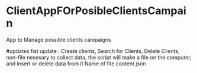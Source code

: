 # ClientAppFOrPosibleClientsCampain
App to Manage possible clients campaigns

#updates 
 fist update : 
     Create clients, 
     Search for Clients,
     Delete Clients,
     non-file nesesary to collect data, the script will make a file on the computer,
     and insert or delete data from it  Name of file content.json
     
